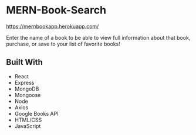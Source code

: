 # MERN-Book-Search
https://mernbookapp.herokuapp.com/

Enter the name of a book to be able to view full information about that book, purchase, or save to your list of favorite books! 

## Built With ##
* React
* Express
* MongoDB
* Mongoose
* Node
* Axios
* Google Books API
* HTML/CSS
* JavaScript


